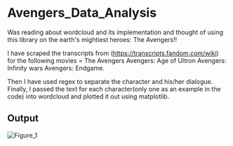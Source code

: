 # Avengers_Data_Analysis

Was reading about wordcloud and its implementation and thought of using this library on the earth's mightiest heroes: The Avengers!!

I have scraped the transcripts from (https://transcripts.fandom.com/wiki) for the following movies = 
The Avengers
Avengers: Age of Ultron
Avengers: Infinity wars
Avengers: Endgame. 

Then I have used regex to separate the character and his/her dialogue. 
Finally, I passed the text for each character(only one as an example in the code) into wordcloud and plotted it out using matplotlib. 

## Output
![Figure_1](https://user-images.githubusercontent.com/21328515/118396850-0bc4bd00-b66f-11eb-82d7-64af1b82b8cd.png)


